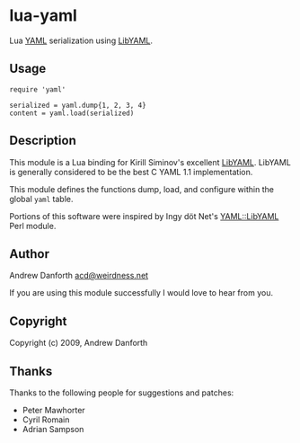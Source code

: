lua-yaml
========

Lua [YAML] serialization using [LibYAML].

Usage
-----

    require 'yaml'

    serialized = yaml.dump{1, 2, 3, 4}
    content = yaml.load(serialized)

Description
-----------

This module is a Lua binding for Kirill Siminov's excellent [LibYAML].
LibYAML is generally considered to be the best C YAML 1.1 implementation.

This module defines the functions dump, load, and configure within the
global `yaml` table.

Portions of this software were inspired by Ingy döt Net's [YAML::LibYAML]
Perl module.

[YAML]: http://yaml.org/
[LibYAML]: http://pyyaml.org/wiki/LibYAML
[YAML::LibYAML]: http://search.cpan.org/~nuffin/YAML-LibYAML

Author
------

Andrew Danforth <acd@weirdness.net>

If you are using this module successfully I would love to hear from you.

Copyright
---------

Copyright (c) 2009, Andrew Danforth

Thanks
------

Thanks to the following people for suggestions and patches:

* Peter Mawhorter
* Cyril Romain
* Adrian Sampson
